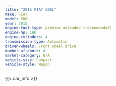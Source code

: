 ```yaml
---
title: "2015 FIAT 500L"
make: FIAT
model: 500L
year: 2015
engine-fuel-type: premium unleaded (recommended)
engine-hp: 160
engine-cylinders: 4
transmission-type: Automatic
driven-wheels: Front wheel drive
number-of-doors: 4
market-category: N/A
vehicle-size: Compact
vehicle-style: Wagon
---
```


{{< car_info >}}
